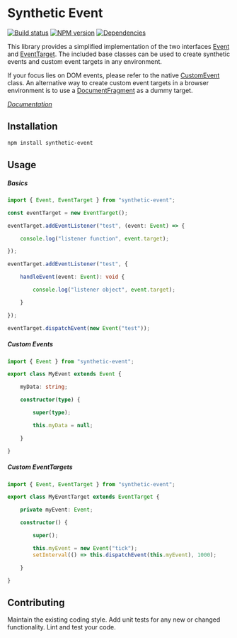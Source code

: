 # Synthetic Event

[![Build status](https://travis-ci.org/vanruesc/synthetic-event.svg?branch=master)](https://travis-ci.org/vanruesc/synthetic-event)
[![NPM version](https://badge.fury.io/js/synthetic-event.svg)](http://badge.fury.io/js/synthetic-event)
[![Dependencies](https://david-dm.org/vanruesc/synthetic-event.svg?branch=master)](https://david-dm.org/vanruesc/synthetic-event)

This library provides a simplified implementation of the two interfaces [Event](https://developer.mozilla.org/en-US/docs/Web/API/Event) and [EventTarget](https://developer.mozilla.org/en-US/docs/Web/API/EventTarget). The included base classes can be used to create synthetic events and custom event targets in any environment.

If your focus lies on DOM events, please refer to the native [CustomEvent](https://developer.mozilla.org/en-US/docs/Web/API/CustomEvent) class. An alternative way to create custom event targets in a browser environment is to use a [DocumentFragment](https://developer.mozilla.org/en/docs/Web/API/Document/createDocumentFragment) as a dummy target.

*[Documentation](https://vanruesc.github.io/synthetic-event)*


## Installation

```sh
npm install synthetic-event
``` 


## Usage

##### Basics

```ts
import { Event, EventTarget } from "synthetic-event";

const eventTarget = new EventTarget();

eventTarget.addEventListener("test", (event: Event) => {

	console.log("listener function", event.target);

});

eventTarget.addEventListener("test", {

	handleEvent(event: Event): void {

		console.log("listener object", event.target);

	}

});

eventTarget.dispatchEvent(new Event("test"));
```

##### Custom Events

```ts
import { Event } from "synthetic-event";

export class MyEvent extends Event {

	myData: string;

	constructor(type) {

		super(type);

		this.myData = null;

	}

}
```

##### Custom EventTargets

```ts
import { Event, EventTarget } from "synthetic-event";

export class MyEventTarget extends EventTarget {

	private myEvent: Event;

	constructor() {

		super();

		this.myEvent = new Event("tick");
		setInterval(() => this.dispatchEvent(this.myEvent), 1000);

	}

}
```


## Contributing

Maintain the existing coding style. Add unit tests for any new or changed functionality. Lint and test your code.
